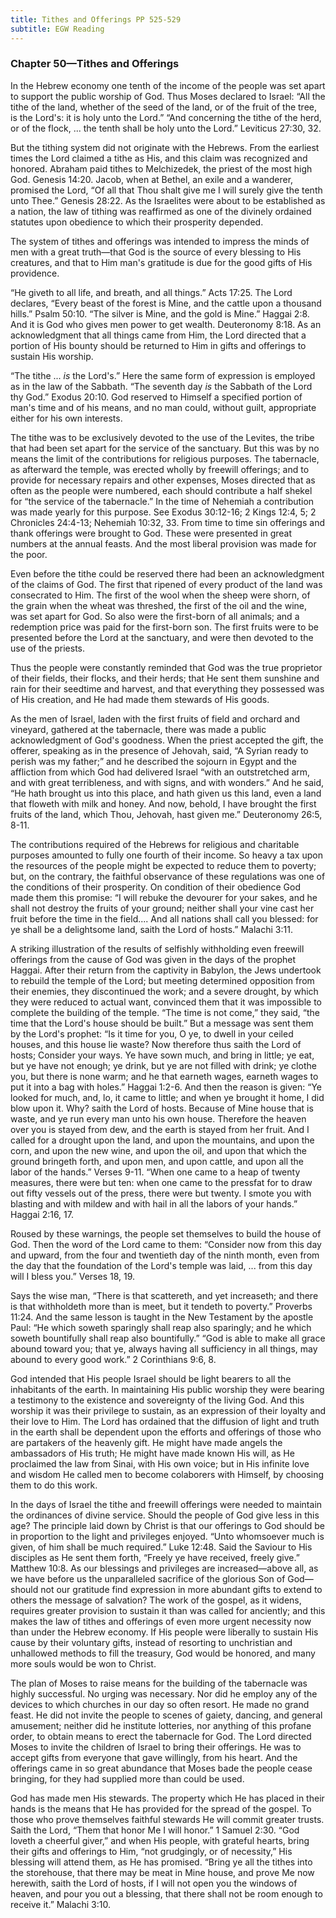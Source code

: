 ```yaml
---
title: Tithes and Offerings PP 525-529
subtitle: EGW Reading
---
```


### Chapter 50—Tithes and Offerings

In the Hebrew economy one tenth of the income of the people was set apart to support the public worship of God. Thus Moses declared to Israel: “All the tithe of the land, whether of the seed of the land, or of the fruit of the tree, is the Lord's: it is holy unto the Lord.” “And concerning the tithe of the herd, or of the flock, ... the tenth shall be holy unto the Lord.” Leviticus 27:30, 32.

But the tithing system did not originate with the Hebrews. From the earliest times the Lord claimed a tithe as His, and this claim was recognized and honored. Abraham paid tithes to Melchizedek, the priest of the most high God. Genesis 14:20. Jacob, when at Bethel, an exile and a wanderer, promised the Lord, “Of all that Thou shalt give me I will surely give the tenth unto Thee.” Genesis 28:22. As the Israelites were about to be established as a nation, the law of tithing was reaffirmed as one of the divinely ordained statutes upon obedience to which their prosperity depended.

The system of tithes and offerings was intended to impress the minds of men with a great truth—that God is the source of every blessing to His creatures, and that to Him man's gratitude is due for the good gifts of His providence.

“He giveth to all life, and breath, and all things.” Acts 17:25. The Lord declares, “Every beast of the forest is Mine, and the cattle upon a thousand hills.” Psalm 50:10. “The silver is Mine, and the gold is Mine.” Haggai 2:8. And it is God who gives men power to get wealth. Deuteronomy 8:18. As an acknowledgment that all things came from Him, the Lord directed that a portion of His bounty should be returned to Him in gifts and offerings to sustain His worship.

“The tithe ... _is_ the Lord's.” Here the same form of expression is employed as in the law of the Sabbath. “The seventh day _is_ the Sabbath of the Lord thy God.” Exodus 20:10. God reserved to Himself a specified portion of man's time and of his means, and no man could, without guilt, appropriate either for his own interests.

The tithe was to be exclusively devoted to the use of the Levites, the tribe that had been set apart for the service of the sanctuary. But this was by no means the limit of the contributions for religious purposes. The tabernacle, as afterward the temple, was erected wholly by freewill offerings; and to provide for necessary repairs and other expenses, Moses directed that as often as the people were numbered, each should contribute a half shekel for “the service of the tabernacle.” In the time of Nehemiah a contribution was made yearly for this purpose. See Exodus 30:12-16; 2 Kings 12:4, 5; 2 Chronicles 24:4-13; Nehemiah 10:32, 33. From time to time sin offerings and thank offerings were brought to God. These were presented in great numbers at the annual feasts. And the most liberal provision was made for the poor.

Even before the tithe could be reserved there had been an acknowledgment of the claims of God. The first that ripened of every product of the land was consecrated to Him. The first of the wool when the sheep were shorn, of the grain when the wheat was threshed, the first of the oil and the wine, was set apart for God. So also were the first-born of all animals; and a redemption price was paid for the first-born son. The first fruits were to be presented before the Lord at the sanctuary, and were then devoted to the use of the priests.

Thus the people were constantly reminded that God was the true proprietor of their fields, their flocks, and their herds; that He sent them sunshine and rain for their seedtime and harvest, and that everything they possessed was of His creation, and He had made them stewards of His goods.

As the men of Israel, laden with the first fruits of field and orchard and vineyard, gathered at the tabernacle, there was made a public acknowledgment of God's goodness. When the priest accepted the gift, the offerer, speaking as in the presence of Jehovah, said, “A Syrian ready to perish was my father;” and he described the sojourn in Egypt and the affliction from which God had delivered Israel “with an outstretched arm, and with great terribleness, and with signs, and with wonders.” And he said, “He hath brought us into this place, and hath given us this land, even a land that floweth with milk and honey. And now, behold, I have brought the first fruits of the land, which Thou, Jehovah, hast given me.” Deuteronomy 26:5, 8-11.

The contributions required of the Hebrews for religious and charitable purposes amounted to fully one fourth of their income. So heavy a tax upon the resources of the people might be expected to reduce them to poverty; but, on the contrary, the faithful observance of these regulations was one of the conditions of their prosperity. On condition of their obedience God made them this promise: “I will rebuke the devourer for your sakes, and he shall not destroy the fruits of your ground; neither shall your vine cast her fruit before the time in the field.... And all nations shall call you blessed: for ye shall be a delightsome land, saith the Lord of hosts.” Malachi 3:11.

A striking illustration of the results of selfishly withholding even freewill offerings from the cause of God was given in the days of the prophet Haggai. After their return from the captivity in Babylon, the Jews undertook to rebuild the temple of the Lord; but meeting determined opposition from their enemies, they discontinued the work; and a severe drought, by which they were reduced to actual want, convinced them that it was impossible to complete the building of the temple. “The time is not come,” they said, “the time that the Lord's house should be built.” But a message was sent them by the Lord's prophet: “Is it time for you, O ye, to dwell in your ceiled houses, and this house lie waste? Now therefore thus saith the Lord of hosts; Consider your ways. Ye have sown much, and bring in little; ye eat, but ye have not enough; ye drink, but ye are not filled with drink; ye clothe you, but there is none warm; and he that earneth wages, earneth wages to put it into a bag with holes.” Haggai 1:2-6. And then the reason is given: “Ye looked for much, and, lo, it came to little; and when ye brought it home, I did blow upon it. Why? saith the Lord of hosts. Because of Mine house that is waste, and ye run every man unto his own house. Therefore the heaven over you is stayed from dew, and the earth is stayed from her fruit. And I called for a drought upon the land, and upon the mountains, and upon the corn, and upon the new wine, and upon the oil, and upon that which the ground bringeth forth, and upon men, and upon cattle, and upon all the labor of the hands.” Verses 9-11. “When one came to a heap of twenty measures, there were but ten: when one came to the pressfat for to draw out fifty vessels out of the press, there were but twenty. I smote you with blasting and with mildew and with hail in all the labors of your hands.” Haggai 2:16, 17.

Roused by these warnings, the people set themselves to build the house of God. Then the word of the Lord came to them: “Consider now from this day and upward, from the four and twentieth day of the ninth month, even from the day that the foundation of the Lord's temple was laid, ... from this day will I bless you.” Verses 18, 19.

Says the wise man, “There is that scattereth, and yet increaseth; and there is that withholdeth more than is meet, but it tendeth to poverty.” Proverbs 11:24. And the same lesson is taught in the New Testament by the apostle Paul: “He which soweth sparingly shall reap also sparingly; and he which soweth bountifully shall reap also bountifully.” “God is able to make all grace abound toward you; that ye, always having all sufficiency in all things, may abound to every good work.” 2 Corinthians 9:6, 8.

God intended that His people Israel should be light bearers to all the inhabitants of the earth. In maintaining His public worship they were bearing a testimony to the existence and sovereignty of the living God. And this worship it was their privilege to sustain, as an expression of their loyalty and their love to Him. The Lord has ordained that the diffusion of light and truth in the earth shall be dependent upon the efforts and offerings of those who are partakers of the heavenly gift. He might have made angels the ambassadors of His truth; He might have made known His will, as He proclaimed the law from Sinai, with His own voice; but in His infinite love and wisdom He called men to become colaborers with Himself, by choosing them to do this work.

In the days of Israel the tithe and freewill offerings were needed to maintain the ordinances of divine service. Should the people of God give less in this age? The principle laid down by Christ is that our offerings to God should be in proportion to the light and privileges enjoyed. “Unto whomsoever much is given, of him shall be much required.” Luke 12:48. Said the Saviour to His disciples as He sent them forth, “Freely ye have received, freely give.” Matthew 10:8. As our blessings and privileges are increased—above all, as we have before us the unparalleled sacrifice of the glorious Son of God—should not our gratitude find expression in more abundant gifts to extend to others the message of salvation? The work of the gospel, as it widens, requires greater provision to sustain it than was called for anciently; and this makes the law of tithes and offerings of even more urgent necessity now than under the Hebrew economy. If His people were liberally to sustain His cause by their voluntary gifts, instead of resorting to unchristian and unhallowed methods to fill the treasury, God would be honored, and many more souls would be won to Christ.

The plan of Moses to raise means for the building of the tabernacle was highly successful. No urging was necessary. Nor did he employ any of the devices to which churches in our day so often resort. He made no grand feast. He did not invite the people to scenes of gaiety, dancing, and general amusement; neither did he institute lotteries, nor anything of this profane order, to obtain means to erect the tabernacle for God. The Lord directed Moses to invite the children of Israel to bring their offerings. He was to accept gifts from everyone that gave willingly, from his heart. And the offerings came in so great abundance that Moses bade the people cease bringing, for they had supplied more than could be used.

God has made men His stewards. The property which He has placed in their hands is the means that He has provided for the spread of the gospel. To those who prove themselves faithful stewards He will commit greater trusts. Saith the Lord, “Them that honor Me I will honor.” 1 Samuel 2:30. “God loveth a cheerful giver,” and when His people, with grateful hearts, bring their gifts and offerings to Him, “not grudgingly, or of necessity,” His blessing will attend them, as He has promised. “Bring ye all the tithes into the storehouse, that there may be meat in Mine house, and prove Me now herewith, saith the Lord of hosts, if I will not open you the windows of heaven, and pour you out a blessing, that there shall not be room enough to receive it.” Malachi 3:10.